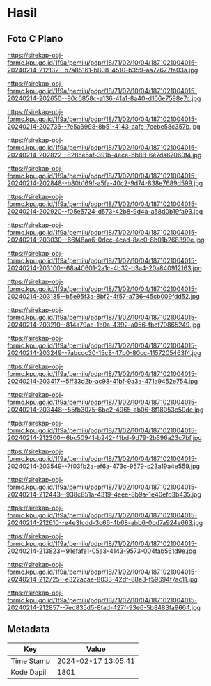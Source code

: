 # Hasil

## Foto C Plano

https://sirekap-obj-formc.kpu.go.id/1f9a/pemilu/pdpr/18/71/02/10/04/1871021004015-20240214-212132--b7a85161-b808-4510-b359-aa77677fa03a.jpg

https://sirekap-obj-formc.kpu.go.id/1f9a/pemilu/pdpr/18/71/02/10/04/1871021004015-20240214-202650--90c6858c-a136-41a1-8a40-d166e7598e7c.jpg

https://sirekap-obj-formc.kpu.go.id/1f9a/pemilu/pdpr/18/71/02/10/04/1871021004015-20240214-202736--7e5a6998-8b51-4143-aafe-7cebe58c357b.jpg

https://sirekap-obj-formc.kpu.go.id/1f9a/pemilu/pdpr/18/71/02/10/04/1871021004015-20240214-202822--828ce5af-391b-4ece-bb88-6e7da67060f4.jpg

https://sirekap-obj-formc.kpu.go.id/1f9a/pemilu/pdpr/18/71/02/10/04/1871021004015-20240214-202848--b80b169f-a5fa-40c2-9d74-838e7689d599.jpg

https://sirekap-obj-formc.kpu.go.id/1f9a/pemilu/pdpr/18/71/02/10/04/1871021004015-20240214-202920--f05e5724-d573-42b8-9d4a-a58d0b19fa93.jpg

https://sirekap-obj-formc.kpu.go.id/1f9a/pemilu/pdpr/18/71/02/10/04/1871021004015-20240214-203030--66f48aa6-0dcc-4cad-8ac0-8b01b268399e.jpg

https://sirekap-obj-formc.kpu.go.id/1f9a/pemilu/pdpr/18/71/02/10/04/1871021004015-20240214-203100--68a40601-2a1c-4b32-b3a4-20a840912163.jpg

https://sirekap-obj-formc.kpu.go.id/1f9a/pemilu/pdpr/18/71/02/10/04/1871021004015-20240214-203135--b5e95f3a-8bf2-4f57-a736-45cb009fdd52.jpg

https://sirekap-obj-formc.kpu.go.id/1f9a/pemilu/pdpr/18/71/02/10/04/1871021004015-20240214-203210--814a79ae-1b0a-4392-a056-fbcf70865249.jpg

https://sirekap-obj-formc.kpu.go.id/1f9a/pemilu/pdpr/18/71/02/10/04/1871021004015-20240214-203249--7abcdc30-15c8-47b0-80cc-1157205463f4.jpg

https://sirekap-obj-formc.kpu.go.id/1f9a/pemilu/pdpr/18/71/02/10/04/1871021004015-20240214-203417--5ff33d2b-ac98-41bf-9a3a-471a9452e754.jpg

https://sirekap-obj-formc.kpu.go.id/1f9a/pemilu/pdpr/18/71/02/10/04/1871021004015-20240214-203448--55fb3075-6be2-4965-ab06-8f18053c50dc.jpg

https://sirekap-obj-formc.kpu.go.id/1f9a/pemilu/pdpr/18/71/02/10/04/1871021004015-20240214-212300--6bc50941-b242-41bd-9d79-2b596a23c7bf.jpg

https://sirekap-obj-formc.kpu.go.id/1f9a/pemilu/pdpr/18/71/02/10/04/1871021004015-20240214-203549--7f03fb2a-ef6a-473c-9579-c23a19a4e559.jpg

https://sirekap-obj-formc.kpu.go.id/1f9a/pemilu/pdpr/18/71/02/10/04/1871021004015-20240214-212443--938c851a-4319-4eee-8b9a-1e40efd3b435.jpg

https://sirekap-obj-formc.kpu.go.id/1f9a/pemilu/pdpr/18/71/02/10/04/1871021004015-20240214-212610--e4e3fcdd-3c66-4b68-abb6-0cd7a924e663.jpg

https://sirekap-obj-formc.kpu.go.id/1f9a/pemilu/pdpr/18/71/02/10/04/1871021004015-20240214-213823--91efafe1-05a3-4143-9573-004fab561d9e.jpg

https://sirekap-obj-formc.kpu.go.id/1f9a/pemilu/pdpr/18/71/02/10/04/1871021004015-20240214-212725--e322acae-8033-42df-88e3-f59694f7ac11.jpg

https://sirekap-obj-formc.kpu.go.id/1f9a/pemilu/pdpr/18/71/02/10/04/1871021004015-20240214-212857--7ed835d5-8fad-427f-93e6-5b8483fa9664.jpg


## Metadata

| Key        | Value               |
| ---------- | ------------------- |
| Time Stamp | 2024-02-17 13:05:41 |
| Kode Dapil | 1801                |



